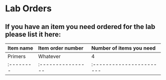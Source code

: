 # Lab Orders

##  If you have an item you need ordered for the lab please list it here:

|  Item name | Item order number | Number of items you need |
|  :-------- | :---------------- | :----------------------- |
|  Primers  |  Whatever  |  4  |
|  :-------- | :---------------- | :----------------------- |
